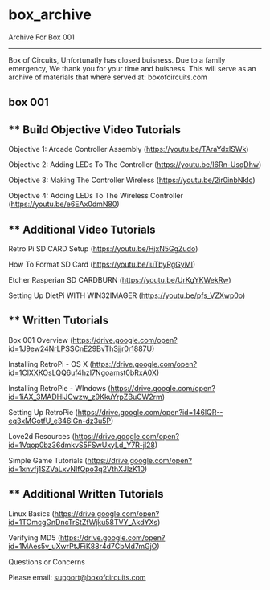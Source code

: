 # box_archive
Archive For Box 001

-------
Box of Circuits, Unfortunatly has closed buisness. Due to a family emergency, We thank you for your time and buisness. 
This will serve as an archive of materials that where served at:
boxofcircuits.com

box 001
------


** Build Objective Video Tutorials
------------------------------------------------------------
Objective 1: Arcade Controller Assembly (https://youtu.be/TAraYdxISWk)

Objective 2: Adding LEDs To The Controller (https://youtu.be/I6Rn-UsqDhw)

Objective 3: Making The Controller Wireless (https://youtu.be/2ir0inbNkIc)

Objective 4: Adding LEDs To The Wireless Controller (https://youtu.be/e6EAx0dmN80)


** Additional Video Tutorials
------------------------------------------------------------

Retro Pi SD CARD Setup (https://youtu.be/HjxN5GgZudo)

How To Format SD Card (https://youtu.be/iuTbyRgGyMI)

Etcher Rasperian SD CARDBURN (https://youtu.be/UrKgYKWekRw)

Setting Up DietPi WITH WIN32IMAGER (https://youtu.be/pfs_VZXwp0o)


** Written Tutorials
------------------------------------------------------------

Box 001 Overview (https://drive.google.com/open?id=1J9ew24NrLPSSCnE29BvThSjjr0r1887U)

Installing RetroPi - OS X (https://drive.google.com/open?id=1ClXXKOsLQQ6uf4hzI7Ngoamst0bRxA0X)

Installing RetroPie - WIndows (https://drive.google.com/open?id=1iAX_3MADHlJCwzw_z9KkuYrpZBuCW2rm)

Setting Up RetroPie (https://drive.google.com/open?id=146lQR--eq3xMGotfU_e346IGn-dz3u5P)

Love2d Resources (https://drive.google.com/open?id=1Vqop0bz36dmkvS5FSwUxyLd_Y7R-jl28)

Simple Game Tutorials (https://drive.google.com/open?id=1xnvfj1SZVaLxvNIfQpo3q2VthXJlzK10)


** Additional Written Tutorials
------------------------------------------------------------

Linux Basics (https://drive.google.com/open?id=1TOmcgGnDncTrStZfWjku58TVY_AkdYXs)

Verifying MD5 (https://drive.google.com/open?id=1MAes5v_uXwrPtJFiK88r4d7CbMd7mGjO)

Questions or Concerns

Please email: support@boxofcircuits.com 
